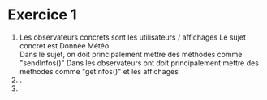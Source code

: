 # Exercice 1

1. Les observateurs concrets sont les utilisateurs / affichages
   Le sujet concret est Donnée Météo  
   Dans le sujet, on doit principalement mettre des méthodes comme "sendInfos()" 
   Dans les observateurs ont doit principalement mettre des méthodes comme "getInfos()" et les affichages
2. .
3. 